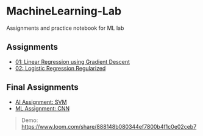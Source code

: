 # MachineLearning-Lab
Assignments and practice notebook for ML lab

## Assignments

- [01: Linear Regression using Gradient Descent](/Assignments/ML01:%20Linear%20Regression%20using%20Gradient%20Descent.ipynb)
- [02: Logistic Regression Regularized](/Assignments/ML02:%20Logistic%20Regression%20Regularized.ipynb)

## Final Assignments

- [AI Assignment: SVM](/Final/AI%20Assignment%20-%20SVM.ipynb)
- [ML Assignment: CNN](/Final/ML%20Assignment%20-%20CNN.ipynb)

> Demo: https://www.loom.com/share/888148b080344ef7800b4f1c0e02ceb7
